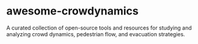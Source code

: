 # awesome-crowdynamics
A curated collection of open-source tools and resources for studying and analyzing crowd dynamics, pedestrian flow, and evacuation strategies.

